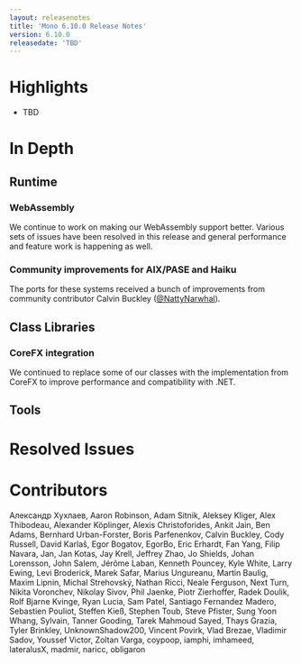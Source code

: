 ```yaml
---
layout: releasenotes
title: 'Mono 6.10.0 Release Notes'
version: 6.10.0
releasedate: 'TBD'
---
```


Highlights
==========

* TBD

# In Depth

## Runtime

### WebAssembly

We continue to work on making our WebAssembly support better. Various sets of issues have been resolved in this release and general performance and feature work is happening as well.

### Community improvements for AIX/PASE and Haiku

The ports for these systems received a bunch of improvements from community contributor Calvin Buckley ([@NattyNarwhal](https://github.com/NattyNarwhal)).

## Class Libraries

### CoreFX integration

We continued to replace some of our classes with the implementation from CoreFX to improve performance and compatibility with .NET.


## Tools

# Resolved Issues


# Contributors

Александр Хухлаев, Aaron Robinson, Adam Sitnik, Aleksey Kliger, Alex Thibodeau, Alexander Köplinger, Alexis Christoforides, Ankit Jain, Ben Adams, Bernhard Urban-Forster, Boris Parfenenkov, Calvin Buckley, Cody Russell, David Karlaš, Egor Bogatov, EgorBo, Eric Erhardt, Fan Yang, Filip Navara, Jan, Jan Kotas, Jay Krell, Jeffrey Zhao, Jo Shields, Johan Lorensson, John Salem, Jérôme Laban, Kenneth Pouncey, Kyle White, Larry Ewing, Levi Broderick, Marek Safar, Marius Ungureanu, Martin Baulig, Maxim Lipnin, Michal Strehovský, Nathan Ricci, Neale Ferguson, Next Turn, Nikita Voronchev, Nikolay Sivov, Phil Jaenke, Piotr Zierhoffer, Radek Doulik, Rolf Bjarne Kvinge, Ryan Lucia, Sam Patel, Santiago Fernandez Madero, Sebastien Pouliot, Steffen Kieß, Stephen Toub, Steve Pfister, Sung Yoon Whang, Sylvain, Tanner Gooding, Tarek Mahmoud Sayed, Thays Grazia, Tyler Brinkley, UnknownShadow200, Vincent Povirk, Vlad Brezae, Vladimir Sadov, Youssef Victor, Zoltan Varga, coypoop, iamphi, imhameed, lateralusX, madmir, naricc, obligaron
